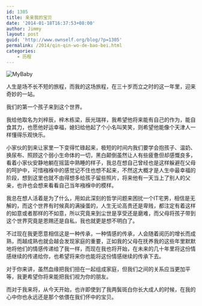 ```yaml
---
id: 1305
title: 亲亲我的宝贝
date: '2014-01-18T16:37:53+08:00'
author: Jimmy
layout: post
guid: 'http://www.ownself.org/blog/?p=1305'
permalink: /2014/qin-qin-wo-de-bao-bei.html
categories:
    - 历程
---
```


![MyBaby](/wp-content/uploads/2014/01/MyBaby.png)

人生是场不长不短的旅程，而我的这场旅程，在三十岁而立之时的这一年里，迎来奇妙的一站。

我们的第一个孩子来到这个世界。

我给他取名为刘梓辰，梓木栋梁，辰光瑞祥，我希望他将来能有自己的作为，能自食其力，也愿他好运幸福，媳妇给他起了个小名叫笑笑，则希望他能像个天津人一样懂得乐观快乐。

小家伙的到来让家里一下变得忙碌起来，极短的时间内我们要学会抱孩子、温奶、换尿布、照顾这个弱小生命体的一切，黑白颠倒虽然让人有些疲惫但却感慨良多，看着小家伙安静地躺在摇篮中熟睡的样子，我总在想自己曾经也是这样躲避在父母的呵护中，可惜襁褓中的感觉记不住也想不起来，不然这大概才是人生中最幸福的阶段，想到这里也就不由得想多给孩子留些照片，将来他有一天当上了别人的父亲，也许也会想来看看自己当年襁褓中的模样。

我总在想人活着是为了什么，用如此深刻的哲学问题来困扰一个IT宅男，相信是无解的，而这个世界有时候真的满操蛋的，人生无论高贵还是卑贱，都注定有着这样的如意或者那样的不如意，所以究竟来到尘世是享受还是磨难，而父母将孩子带到这个世界究竟是恩赐还是自私，我也就更是想不明白了。

不过现在我更愿意相信这是一种传承，一种情感的传承，人会随着阅历的增长而成熟，而越成熟也就会越会发现家庭的重要，正如我的父母在抚养我的这些年里默默地将他们的情感传递给了我一样，而现在我也将开始，在未来的几十年里将这份情感继续的传递给你，也希望将来你也能将这份情感继续的传承下去。

对于你来讲，虽然血缘把我们扭在一起组成家庭，但我们之间的关系应当更加平等，我更希望你将来能把我们视为你的朋友。

而对于我来将，从今天开始，也许即使到了我两鬓斑白你长大成人的时候，在我的心中你也永远还是那个依偎在我们怀中的宝贝。
